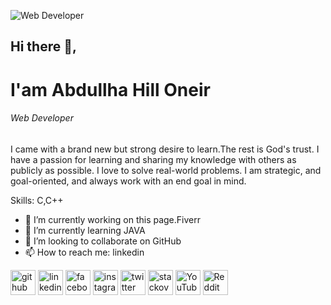 ![ Web Developer](https://scontent.fdac19-1.fna.fbcdn.net/v/t39.30808-6/334212470_904782847431770_5373175440555495408_n.jpg?_nc_cat=102&ccb=1-7&_nc_sid=e3f864&_nc_eui2=AeFuTMnlaz54FftgmmR2cHkYYfWa5aZcNwBh9Zrlplw3AOJiMaUFi8sViWBuMpE-PJtZQlA8bVAEoSla87Ykgds3&_nc_ohc=pv9z4VIwqT8AX_Jcbmp&_nc_ht=scontent.fdac19-1.fna&oh=00_AfDNHdUsbtNuK63offtHZ_foqQr9EWnHCZ09-3dOMB6c_g&oe=641C7B61)

## Hi there 👋,
# I'am Abdullha Hill Oneir
###### Web Developer


I came with a brand new but strong desire to learn.The rest is God's trust. I have a passion for learning and sharing my knowledge with others as publicly as possible. I love to solve real-world problems. I am strategic, and goal-oriented, and always work with an end goal in mind. 

Skills: C,C++

- 🔭 I’m currently working on this page.Fiverr 
- 🌱 I’m currently learning JAVA 
- 👯 I’m looking to collaborate on GitHub 
- 📫 How to reach me: linkedin 


[<img src='https://cdn.jsdelivr.net/npm/simple-icons@3.0.1/icons/github.svg' alt='github' height='40'>](https://github.com/https://github.com/abdullha69)  [<img src='https://cdn.jsdelivr.net/npm/simple-icons@3.0.1/icons/linkedin.svg' alt='linkedin' height='40'>](https://www.linkedin.com/in/https://www.linkedin.com/in/abdullha-hill-oneir-9b3880254//)  [<img src='https://cdn.jsdelivr.net/npm/simple-icons@3.0.1/icons/facebook.svg' alt='facebook' height='40'>](https://www.facebook.com/https://www.facebook.com/abdullhahilloneirfb69/)  [<img src='https://cdn.jsdelivr.net/npm/simple-icons@3.0.1/icons/instagram.svg' alt='instagram' height='40'>](https://www.instagram.com/https://www.instagram.com/abdullha_69//)  [<img src='https://cdn.jsdelivr.net/npm/simple-icons@3.0.1/icons/twitter.svg' alt='twitter' height='40'>](https://twitter.com/https://twitter.com/AbdullhaOneir)  [<img src='https://cdn.jsdelivr.net/npm/simple-icons@3.0.1/icons/stackoverflow.svg' alt='stackoverflow' height='40'>](https://stackoverflow.com/users/https://stackoverflow.com/users/18596644/abdullah-hil-oneir)  [<img src='https://cdn.jsdelivr.net/npm/simple-icons@3.0.1/icons/youtube.svg' alt='YouTube' height='40'>](https://www.youtube.com/channel/https://www.youtube.com/@AbdullhaHillOneir)  [<img src='https://cdn.jsdelivr.net/npm/simple-icons@3.0.1/icons/reddit.svg' alt='Reddit' height='40'>](https://www.reddit.com/user/https://www.reddit.com/user/abdullha_69)  


